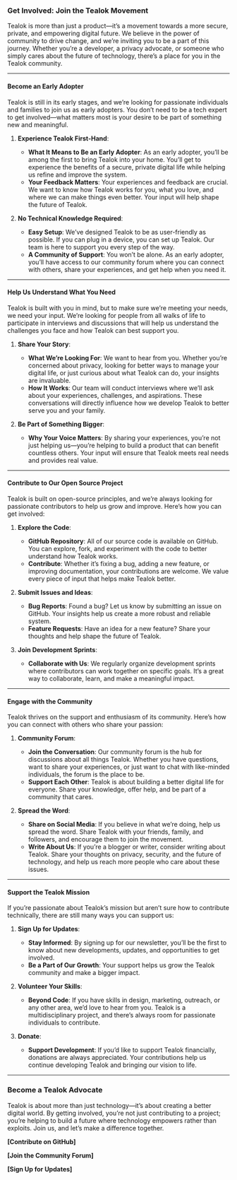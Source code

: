 ### **Get Involved: Join the Tealok Movement**

Tealok is more than just a product—it’s a movement towards a more secure, private, and empowering digital future. We believe in the power of community to drive change, and we’re inviting you to be a part of this journey. Whether you’re a developer, a privacy advocate, or someone who simply cares about the future of technology, there’s a place for you in the Tealok community.

---

#### **Become an Early Adopter**

Tealok is still in its early stages, and we’re looking for passionate individuals and families to join us as early adopters. You don’t need to be a tech expert to get involved—what matters most is your desire to be part of something new and meaningful.

1. **Experience Tealok First-Hand**:
   
   - **What It Means to Be an Early Adopter**: As an early adopter, you’ll be among the first to bring Tealok into your home. You’ll get to experience the benefits of a secure, private digital life while helping us refine and improve the system.
   - **Your Feedback Matters**: Your experiences and feedback are crucial. We want to know how Tealok works for you, what you love, and where we can make things even better. Your input will help shape the future of Tealok.

2. **No Technical Knowledge Required**:
   
   - **Easy Setup**: We’ve designed Tealok to be as user-friendly as possible. If you can plug in a device, you can set up Tealok. Our team is here to support you every step of the way.
   - **A Community of Support**: You won’t be alone. As an early adopter, you’ll have access to our community forum where you can connect with others, share your experiences, and get help when you need it.

---

#### **Help Us Understand What You Need**

Tealok is built with you in mind, but to make sure we’re meeting your needs, we need your input. We’re looking for people from all walks of life to participate in interviews and discussions that will help us understand the challenges you face and how Tealok can best support you.

1. **Share Your Story**:
   
   - **What We’re Looking For**: We want to hear from you. Whether you’re concerned about privacy, looking for better ways to manage your digital life, or just curious about what Tealok can do, your insights are invaluable.
   - **How It Works**: Our team will conduct interviews where we’ll ask about your experiences, challenges, and aspirations. These conversations will directly influence how we develop Tealok to better serve you and your family.

2. **Be Part of Something Bigger**:
   
   - **Why Your Voice Matters**: By sharing your experiences, you’re not just helping us—you’re helping to build a product that can benefit countless others. Your input will ensure that Tealok meets real needs and provides real value.

---

#### **Contribute to Our Open Source Project**

Tealok is built on open-source principles, and we’re always looking for passionate contributors to help us grow and improve. Here’s how you can get involved:

1. **Explore the Code**:
   
   - **GitHub Repository**: All of our source code is available on GitHub. You can explore, fork, and experiment with the code to better understand how Tealok works.
   - **Contribute**: Whether it’s fixing a bug, adding a new feature, or improving documentation, your contributions are welcome. We value every piece of input that helps make Tealok better.

2. **Submit Issues and Ideas**:
   
   - **Bug Reports**: Found a bug? Let us know by submitting an issue on GitHub. Your insights help us create a more robust and reliable system.
   - **Feature Requests**: Have an idea for a new feature? Share your thoughts and help shape the future of Tealok.

3. **Join Development Sprints**:
   
   - **Collaborate with Us**: We regularly organize development sprints where contributors can work together on specific goals. It’s a great way to collaborate, learn, and make a meaningful impact.

---

#### **Engage with the Community**

Tealok thrives on the support and enthusiasm of its community. Here’s how you can connect with others who share your passion:

1. **Community Forum**:
   
   - **Join the Conversation**: Our community forum is the hub for discussions about all things Tealok. Whether you have questions, want to share your experiences, or just want to chat with like-minded individuals, the forum is the place to be.
   - **Support Each Other**: Tealok is about building a better digital life for everyone. Share your knowledge, offer help, and be part of a community that cares.

2. **Spread the Word**:
   
   - **Share on Social Media**: If you believe in what we’re doing, help us spread the word. Share Tealok with your friends, family, and followers, and encourage them to join the movement.
   - **Write About Us**: If you’re a blogger or writer, consider writing about Tealok. Share your thoughts on privacy, security, and the future of technology, and help us reach more people who care about these issues.

---

#### **Support the Tealok Mission**

If you’re passionate about Tealok’s mission but aren’t sure how to contribute technically, there are still many ways you can support us:

1. **Sign Up for Updates**:
   
   - **Stay Informed**: By signing up for our newsletter, you’ll be the first to know about new developments, updates, and opportunities to get involved.
   - **Be a Part of Our Growth**: Your support helps us grow the Tealok community and make a bigger impact.

2. **Volunteer Your Skills**:
   
   - **Beyond Code**: If you have skills in design, marketing, outreach, or any other area, we’d love to hear from you. Tealok is a multidisciplinary project, and there’s always room for passionate individuals to contribute.

3. **Donate**:
   
   - **Support Development**: If you’d like to support Tealok financially, donations are always appreciated. Your contributions help us continue developing Tealok and bringing our vision to life.

---

### **Become a Tealok Advocate**

Tealok is about more than just technology—it’s about creating a better digital world. By getting involved, you’re not just contributing to a project; you’re helping to build a future where technology empowers rather than exploits. Join us, and let’s make a difference together.

**[Contribute on GitHub]**

**[Join the Community Forum]**

**[Sign Up for Updates]**